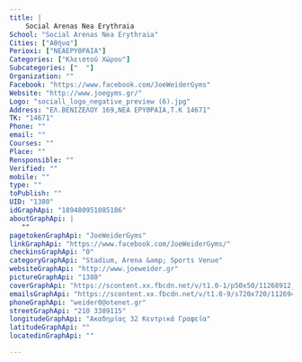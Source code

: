 ```yaml
---
title: |
    Social Arenas Nea Erythraia
School: "Social Arenas Nea Erythraia"
Cities: ["Αθήνα"]
Perioxi: ["ΝΕΑΕΡΥΘΡΑΙΑ"]
Categories: ["Κλειστού Χώρου"]
Subcategories: ["  "]
Organization: ""
Facebook: "https://www.facebook.com/JoeWeiderGyms"
Website: "http://www.joegyms.gr/"
Logo: "sociall_logo_negative_preview (6).jpg"
Address: "ΕΛ.ΒΕΝΙΖΕΛΟΥ 169,ΝΕΑ ΕΡΥΘΡΑΙΑ,Τ.Κ 14671"
TK: "14671"
Phone: ""
email: ""
Courses: ""
Place: ""
Rensponsible: ""
Verified: ""
mobile: ""
type: ""
toPublish: ""
UID: "1380"
idGraphApi: "189480951085186"
aboutGraphApi: | 
   ""
pagetokenGraphApi: "JoeWeiderGyms"
linkGraphApi: "https://www.facebook.com/JoeWeiderGyms/"
checkinsGraphApi: "0"
categoryGraphApi: "Stadium, Arena &amp; Sports Venue"
websiteGraphApi: "http://www.joeweider.gr"
pictureGraphApi: "1380"
coverGraphApi: "https://scontent.xx.fbcdn.net/v/t1.0-1/p50x50/11268912_989024294464177_415160242707670571_n.jpg?oh=bf640dbe116a7c78f95a6a1c56d88b64&amp;oe=5B02EE23"
emailsGraphApi: "https://scontent.xx.fbcdn.net/v/t1.0-9/s720x720/11269490_989025097797430_8779118327681775592_n.jpg?oh=fa3d2aa4f34122c2351a74321aea300b&amp;oe=5B03F453"
phoneGraphApi: "weider0@otenet.gr"
streetGraphApi: "210 3389115"
longitudeGraphApi: "Ακαδημίας 32 Κεντρικά Γραφεία"
latitudeGraphApi: ""
locatedinGraphApi: ""

---
```




